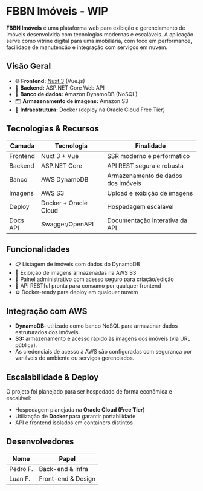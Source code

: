 #  FBBN Imóveis - WIP

**FBBN Imóveis** é uma plataforma web para exibição e gerenciamento de imóveis desenvolvida com tecnologias modernas e escaláveis. A aplicação serve como vitrine digital para uma imobiliária, com foco em performance, facilidade de manutenção e integração com serviços em nuvem.

##  Visão Geral

- 🌐 **Frontend:** [Nuxt 3](https://nuxt.com) (Vue.js)
- 🧠 **Backend:** ASP.NET Core Web API
- 💾 **Banco de dados:** Amazon DynamoDB (NoSQL)
- 🗂️ **Armazenamento de imagens:** Amazon S3
- 🐳 **Infraestrutura:** Docker (deploy na Oracle Cloud Free Tier)


## Tecnologias & Recursos

| Camada       | Tecnologia                          | Finalidade                                 |
|--------------|--------------------------------------|--------------------------------------------|
| Frontend     | Nuxt 3 + Vue                        | SSR moderno e performático               |
| Backend      | ASP.NET Core                        | API REST segura e robusta                  |
| Banco        | AWS DynamoDB                        | Armazenamento de dados dos imóveis         |
| Imagens      | AWS S3                              | Upload e exibição de imagens               |
| Deploy       | Docker + Oracle Cloud               | Hospedagem escalável            |
| Docs API     | Swagger/OpenAPI                     | Documentação interativa da API             |



## Funcionalidades

- 📋 Listagem de imóveis com dados do DynamoDB
- 📸 Exibição de imagens armazenadas na AWS S3
- 🔐 Painel administrativo com acesso seguro para criação/edição
- 🚀 API RESTful pronta para consumo por qualquer frontend
- ⚙️ Docker-ready para deploy em qualquer nuvem


##  Integração com AWS

- **DynamoDB:** utilizado como banco NoSQL para armazenar dados estruturados dos imóveis.
- **S3:** armazenamento e acesso rápido às imagens dos imóveis (via URL pública).
- As credenciais de acesso à AWS são configuradas com segurança por variáveis de ambiente ou serviços gerenciados.


## Escalabilidade & Deploy

O projeto foi planejado para ser hospedado de forma econômica e escalável:

- Hospedagem planejada na **Oracle Cloud (Free Tier)**
- Utilização de **Docker** para garantir portabilidade
- API e frontend isolados em containers distintos


## Desenvolvedores

| Nome         | Papel               |
|--------------|---------------------|
| Pedro F.     | Back-end & Infra   |
| Luan F.      | Front-end & Design   |
